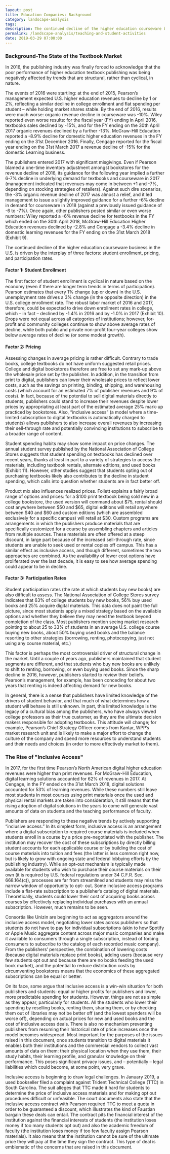 ```yaml
---
layout: post
title: Education Companies: Background
category: landscape-analysis
tags:
description: The continued decline of the higher education courseware business in the U.S. is driven by the interplay of three factors; student enrollment, pricing, and participation rates.
permalink: /landscape-analysis/teaching-and-student-activities
date: 2019-03-29 07:00:00
---
```


### Background-The State of the Textbook Market

In 2016, the publishing industry was finally forced to acknowledge that the poor performance of higher education textbook publishing was being negatively affected by trends that are structural, rather than cyclical, in nature.

The events of 2016 were startling: at the end of 2015, Pearson’s management expected U.S. higher education revenues to decline by 1 or 2%, reflecting a similar decline in college enrollment and flat spending per student – while holding market shares stable. By the end of 2016, results were much worse: organic revenue decline in courseware was -10%. Wiley reported even worse results: for the fiscal year (FY) ending in April 2016, textbooks sales declined by -15%, and for the FY ending on the 30th April 2017 organic revenues declined by a further -13%. <span class="pullquote">McGraw-Hill Education reported a -8.9% decline for domestic higher education revenues in the FY ending on the 31st December 2016.</span> Finally, Cengage reported for the fiscal year ending on the 31st March 2017 a revenue decline of -15% for the domestic Learning business.

The publishers entered 2017 with significant misgivings. Even if Pearson blamed a one-time inventory adjustment amongst bookstores for the revenue decline of 2016, its guidance for the following year implied a further 6-7% decline in underlying demand for textbooks and courseware in 2017 (management indicated that revenues may come in between +1 and -7%, depending on stocking strategies of retailers). Against such dire scenarios, the -3% organic revenue decline of 2017 was almost a relief, and it led management to issue a slightly improved guidance for a further -6% decline in demand for courseware in 2018 (against a previously issued guidance of -6 to -7%). Once again, other publishers posted similar or even worse numbers: Wiley reported a -6% revenue decline for textbooks in the FY which ended on the 30th April 2018, McGraw-Hill Education Higher Education revenues declined by -2.8% and Cengage a -3.4% decline in domestic learning revenues for the FY ending on the 31st March 2018 (Exhibit 9).

The continued decline of the higher education courseware business in the U.S. is driven by the interplay of three factors: student enrollment, pricing, and participation rates.

#### Factor 1: Student Enrollment

The first factor of student enrollment is cyclical in nature based on the economy (even if there are longer term trends in terms of participation). Pearson estimates that every 1% change (up or down) in the U.S. unemployment rate drives a 3% change (in the opposite direction) in the U.S. college enrollment rate. The robust labor market of 2016 and 2017, therefore, could be expected to drive down enrollment rates in college, which – in fact – declined by -1.4% in 2016 and by -1.0% in 2017 (Exhibit 10). Drops were not equal across all categories of institutions; however, for-profit and community colleges continue to show above average rates of decline, while both public and private non-profit four-year colleges show below average rates of decline (or some modest growth).

#### Factor 2: Pricing

Assessing changes in average pricing is rather difficult. Contrary to trade books, college textbooks do not have uniform suggested retail prices. College and digital bookstores therefore are free to set any mark-up above the wholesale price set by the publisher. In addition, in the transition from print to digital, publishers can lower their wholesale prices to reflect lower costs, such as the savings on printing, binding, shipping, and warehousing costs (which account for an estimated 7% of publisher revenues and 9% of costs). In fact, because of the potential to sell digital materials directly to students, publishers could stand to increase their revenues despite lower prices by appropriating at least part of the estimated average 25% mark-up practiced by bookstores. Also, “inclusive access” (a model where a time-limited subscription to digital textbooks is automatically charged to students) allows publishers to also increase overall revenues by increasing their sell-through rate and potentially convincing institutions to subscribe to a broader range of content.

Student spending habits may show some impact on price changes. The annual student survey published by the National Association of College Stores suggests that student spending on textbooks has declined over recent years, thanks at least in part to a variety of strategies to access the materials, including textbook rentals, alternate editions, and used books (Exhibit 11). However, other studies suggest that students opting out of purchasing textbooks likely also contributes to the decline in student spending, which calls into question whether students are in fact better off.

Product mix also influences realized prices. Follett explains a fairly broad range of options and prices: for a $100 print textbook being sold new in a college bookstore, the used version will command about $75, rental should cost anywhere between $50 and $65, digital editions will retail anywhere between $40 and $60 and custom editions (which are assembled exclusively for a specific campus) will retail at $30. Custom programs are arrangements in which the publishers produce materials that are specifically customized for a course by assembling chapters and articles from multiple sources. These materials are often offered at a steep discount, in large part because of the increased sell-through rate, since students are unable to seek used or rental copies off campus. This has a similar effect as inclusive access, and though different, sometimes the two approaches are combined. As the availability of lower cost options have proliferated over the last decade, it is easy to see how average spending could appear to be in decline.

#### Factor 3: Participation Rates

Student participation rates (the rate at which students buy new books) are also difficult to assess. The National Association of College Stores survey indicates that 63% of college students buy new books, 56% buy used books and 25% acquire digital materials. This data does not paint the full picture, since most students apply a mixed strategy based on the available options and whether they believe they may need the textbook beyond completion of the class. Most publishers mention seeing market research pointing to about 25 to 33% of students in an average U.S. college course buying new books, about 50% buying used books and the balance resorting to other strategies (borrowing, renting, photocopying, just not using any course material, etc.)

This factor is perhaps the most controversial driver of structural change in the market. Until a couple of years ago, publishers maintained that student segments are different, and that students who buy new books are unlikely to shift to renting, borrowing, or even buying used books. Since the sharp decline in 2016, however, publishers started to review their beliefs. Pearson’s management, for example, has been conceding for about two years that renting is indeed affecting demand for new books.

In general, there is a sense that publishers have limited knowledge of the drivers of student behavior, and that much of what determines how a student will behave is still unknown. In part, this limited knowledge is the legacy of a cultural bias among the publishers, who have always viewed college professors as their true customer, as they are the ultimate decision makers responsible for adopting textbooks. This attitude will change; for example, Pearson’s Chief Strategy Officer comes from Kantar, WPP’s market research unit and is likely to make a major effort to change the culture of the company and spend more resources to understand students and their needs and choices (in order to more effectively market to them).

### The Rise of "Inclusive Access"

In 2017, for the first time Pearson’s North American digital higher education revenues were higher than print revenues. For McGraw-Hill Education, digital learning solutions accounted for 62% of revenues in 2017. At Cengage, in the FY ended on the 31st March 2018, digital solutions accounted for 53% of learning revenues. While these numbers still leave most students in most courses using print materials once the used and physical rental markets are taken into consideration, it still means that the rising adoption of digital solutions in the years to come will generate vast amounts of data on students and the teaching performance of faculty.

Publishers are responding to these negative trends by actively supporting “inclusive access.” In its simplest form, inclusive access is an arrangement where a digital subscription to required course materials is included when students enroll in a course by a price pre-negotiated with the publisher. The institution may recover the cost of these subscriptions by directly billing student accounts for each applicable course or by building the cost of course materials into tuition and fees (the latter is less common right now, but is likely to grow with ongoing state and federal lobbying efforts by the publishing industry). While an opt-out mechanism is typically made available for students who wish to purchase their course materials on their own (it is required by U.S. federal regulations under 34 C.F.R. Sec. 668.164(c)), processes are far from streamlined and students may miss the narrow window of opportunity to opt- out. Some inclusive access programs include a flat-rate subscription to a publisher’s catalog of digital materials. Theoretically, students could lower their cost of acquiring books across courses by effectively replacing individual purchases with an annual subscription. However, much remains to be seen.

Consortia like Unizin are beginning to act as aggregators around the inclusive access model, negotiating lower rates across publishers so that students do not have to pay for individual subscriptions (akin to how Spotify or Apple Music aggregate content across major music companies and make it available to consumers through a single subscription, instead of forcing consumers to subscribe to the catalog of each recorded music company). From the publishers’ perspective, the combination of lowering costs (because digital materials replace print books), adding users (because very few students opt out and because there are no books feeding the used book market), and the potential to reduce distribution costs by circumventing bookstores means that the economics of these aggregated subscriptions can be equal or better.

On its face, some argue that inclusive access is a win-win situation for both publishers and students: equal or higher profits for publishers and lower, more predictable spending for students. However, things are not as simple as they appear, particularly for students. All the students who lower their spending by reselling books, renting them, sharing them, or by checking them out of libraries may not be better off (and the lowest spenders will be worse off), depending on actual prices for new and used books and the cost of inclusive access deals. There is also no mechanism preventing publishers from resuming their historical rate of price increases once the model becomes widespread. Most important for the purposes of the issues raised in this document, once students transition to digital materials it enables both their institutions and the commercial vendors to collect vast amounts of data on them: their physical location when they use them, their study habits, their learning profile, and granular knowledge on their performance. This poses significant privacy issues, and – potentially – legal liabilities which could become, at some point, very grave.

Inclusive access is beginning to draw legal challenges. In January 2019, a used bookseller filed a complaint against Trident Technical College (TTC) in South Carolina. The suit alleges that TTC made it hard for students to determine the price of inclusive access materials and for making opt out procedures difficult or unfeasible. The court documents also state that the inclusive access contract with Pearson required TTC to meet a quota in order to be guaranteed a discount, which illustrates the kind of Faustian bargain these deals can entail. The contract pits the financial interest of the institution against the financial interests of students (the institution loses money if too many students opt out) and also the academic freedom of faculty (the institution loses money if too few faculty assign Pearson materials). It also means that the institution cannot be sure of the ultimate price they will pay at the time they sign the contract. This type of deal is emblematic of the concerns that are raised in this document.
